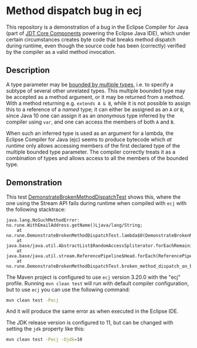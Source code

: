 # Method dispatch bug in ecj

This repository is a demonstration of a bug in the Eclipse Compiler for Java (part of [JDT Core Components](https://www.eclipse.org/jdt/core/) powering the Eclipse Java IDE), which under certain circumstances creates byte code that breaks method dispatch during runtime, even though the source code has been (correctly) verified by the compiler as a valid method invocation.


## Description

A type parameter may be [bounded by multiple types](https://docs.oracle.com/javase/tutorial/java/generics/bounded.html), i.e. to specify a subtype of several other unrelated types. This multiple bounded type may be accepted as a method argument, or it may be returned from a method. With a method returning e.g. `extends A & B`, while it is not possible to assign this to a reference of a _named_ type; it can either be assigned as an `A` _or_ `B`, since Java 10 one can assign it as an _anonymous_ type inferred by the compiler using `var`, and one can access the members of both `A` and `B`.

When such an inferred type is used as an argument for a lambda, the Eclipse Compiler for Java (ejc) seems to produce bytecode which _at runtime_ only allows accessing members of the first declared type of the multiple bounded type parameter. The compiler correctly treats it as a combination of types and allows access to all the members of the bounded type.


## Demonstration

This test [DemonstrateBrokenMethodDispatchTest](src/test/java/no/rune/DemonstrateBrokenMethodDispatchTest.java) shows  this, where the one using the Stream API fails during runtime when compiled with `ecj` with the following stacktrace:

```
java.lang.NoSuchMethodError: no.rune.WithEmailAddress.getName()Ljava/lang/String;
	at no.rune.DemonstrateBrokenMethodDispatchTest.lambda$0(DemonstrateBrokenMethodDispatchTest.java:13)
	at java.base/java.util.AbstractList$RandomAccessSpliterator.forEachRemaining(AbstractList.java:720)
	at java.base/java.util.stream.ReferencePipeline$Head.forEach(ReferencePipeline.java:658)
	at no.rune.DemonstrateBrokenMethodDispatchTest.broken_method_dispatch_on_bounded_type_in_lambda_argument_with_Eclipse_compiler(DemonstrateBrokenMethodDispatchTest.java:13)
```

The Maven project is configured to use `ecj` version 3.20.0 with the "ecj" profile. Running `mvn clean test` will run with default compiler configuration, but to use `ecj` you can use the following command:

```bash
mvn clean test -Pecj
```

And it will produce the same error as when executed in the Eclipse IDE.

The JDK release version is configured to 11, but can be changed with setting the `jdk` property like this:

```bash
mvn clean test -Pecj -Djdk=10
```
